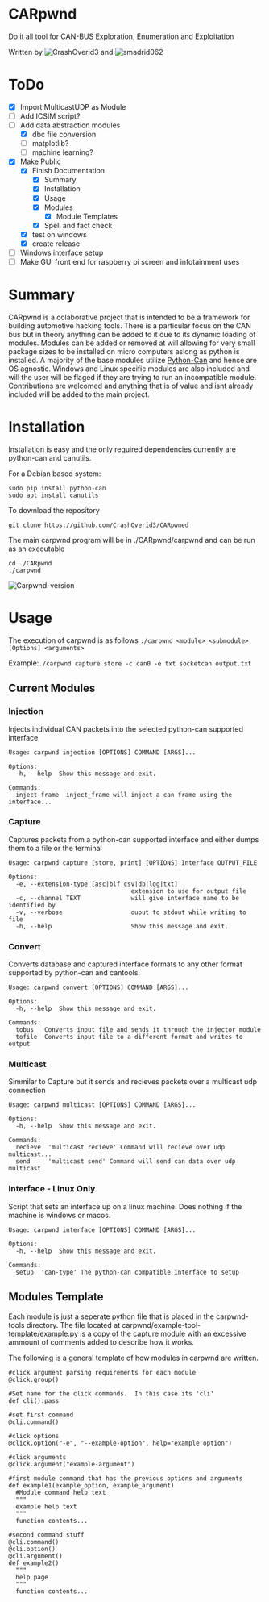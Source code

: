 # CARpwnd
Do it all tool for CAN-BUS Exploration, Enumeration and Exploitation

Written by ![CrashOverid3](https://github.com/CrashOverid3) and ![smadrid062](https://github.com/smadrid062)
# ToDo
- [x] Import MulticastUDP as Module
- [ ] Add ICSIM script?
- [ ] Add data abstraction modules
  - [x] dbc file conversion
  - [ ] matplotlib?
  - [ ] machine learning?
- [x] Make Public
  - [x] Finish Documentation
    - [x] Summary
    - [x] Installation
    - [x] Usage
    - [x] Modules
      - [x] Module Templates
    - [x] Spell and fact check
  - [x] test on windows
  - [x] create release
- [ ] Windows interface setup
- [ ] Make GUI front end for raspberry pi screen and infotainment uses

# Summary
CARpwnd is a colaborative project that is intended to be a framework for building automotive hacking tools.  There is a particular focus on the CAN bus but in theory anything can be added to it due to its dynamic loading of modules.  Modules can be added or removed at will allowing for very small package sizes to be installed on micro computers aslong as python is installed.  A majority of the base modules utilize [Python-Can](https://github.com/hardbyte/python-can) and hence are OS agnostic.  Windows and Linux specific modules are also included and will the user will be flaged if they are trying to run an incompatible module.  Contributions are welcomed and anything that is of value and isnt already included will be added to the main project.  
# Installation
Installation is easy and the only required dependencies currently are python-can and canutils.

For a Debian based system:
```
sudo pip install python-can
sudo apt install canutils
```
To download the repository
```
git clone https://github.com/CrashOverid3/CARpwned
```
The main carpwnd program will be in ./CARpwnd/carpwnd and can be run as an executable
```
cd ./CARpwnd
./carpwnd
```
![Carpwnd-version](https://user-images.githubusercontent.com/119644383/220784241-162628a8-9e38-4042-86dc-818966a70add.png)

# Usage
The execution of carpwnd is as follows ```./carpwnd <module> <submodule> [Options] <arguments>```

Example:```./carpwnd capture store -c can0 -e txt socketcan output.txt```
## Current Modules
### Injection
Injects individual CAN packets into the selected python-can supported interface
```
Usage: carpwnd injection [OPTIONS] COMMAND [ARGS]...

Options:
  -h, --help  Show this message and exit.

Commands:
  inject-frame  inject_frame will inject a can frame using the interface...
```
### Capture
Captures packets from a python-can supported interface and either dumps them to a file or the terminal
```
Usage: carpwnd capture [store, print] [OPTIONS] Interface OUTPUT_FILE

Options:
  -e, --extension-type [asc|blf|csv|db|log|txt]
                                  extension to use for output file
  -c, --channel TEXT              will give interface name to be identified by
  -v, --verbose                   ouput to stdout while writing to file
  -h, --help                      Show this message and exit.
```
### Convert
Converts database and captured interface formats to any other format supported by python-can and cantools.
```
Usage: carpwnd convert [OPTIONS] COMMAND [ARGS]...

Options:
  -h, --help  Show this message and exit.

Commands:
  tobus   Converts input file and sends it through the injector module
  tofile  Converts input file to a different format and writes to output
```
### Multicast
Simmilar to Capture but it sends and recieves packets over a multicast udp connection
```
Usage: carpwnd multicast [OPTIONS] COMMAND [ARGS]...

Options:
  -h, --help  Show this message and exit.

Commands:
  recieve  'multicast recieve' Command will recieve over udp multicast...
  send     'multicast send' Command will send can data over udp multicast
```
### Interface - Linux Only
Script that sets an interface up on a linux machine.  Does nothing if the machine is windows or macos.
```
Usage: carpwnd interface [OPTIONS] COMMAND [ARGS]...

Options:
  -h, --help  Show this message and exit.

Commands:
  setup  'can-type' The python-can compatible interface to setup
```
## Modules Template
Each module is just a seperate python file that is placed in the carpwnd-tools directory.  The file located at carpwnd/example-tool-template/example.py is a copy of the capture module with an excessive ammount of comments added to describe how it works.

The following is a general template of how modules in carpwnd are written.
```
#click argument parsing requirements for each module
@click.group()

#Set name for the click commands.  In this case its 'cli'
def cli():pass

#set first command
@cli.command()

#click options
@click.option("-e", "--example-option", help="example option")

#click arguments
@click.argument("example-argument")

#first module command that has the previous options and arguments
def example1(example_option, example_argument)
  #Module command help text
  """
  example help text
  """
  function contents...

#second command stuff
@cli.command()
@cli.option()
@cli.argument()
def example2()
  """
  help page
  """
  function contents...
```
